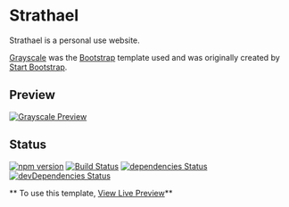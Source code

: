 # Strathael

Strathael is a personal use website.

[Grayscale](http://startbootstrap.com/template-overviews/grayscale/) was the [Bootstrap](http://getbootstrap.com/) template used and was originally created by [Start Bootstrap](http://startbootstrap.com/).

## Preview

[![Grayscale Preview](https://startbootstrap.com/assets/img/screenshots/themes/grayscale.png)](https://blackrockdigital.github.io/startbootstrap-grayscale/)


## Status

[![npm version](https://img.shields.io/npm/v/startbootstrap-grayscale.svg)](https://www.npmjs.com/package/startbootstrap-grayscale)
[![Build Status](https://travis-ci.org/BlackrockDigital/startbootstrap-grayscale.svg?branch=master)](https://travis-ci.org/BlackrockDigital/startbootstrap-grayscale)
[![dependencies Status](https://david-dm.org/BlackrockDigital/startbootstrap-grayscale/status.svg)](https://david-dm.org/BlackrockDigital/startbootstrap-grayscale)
[![devDependencies Status](https://david-dm.org/BlackrockDigital/startbootstrap-grayscale/dev-status.svg)](https://david-dm.org/BlackrockDigital/startbootstrap-grayscale?type=dev)

** To use this template, [View Live Preview](https://blackrockdigital.github.io/startbootstrap-grayscale/)**
